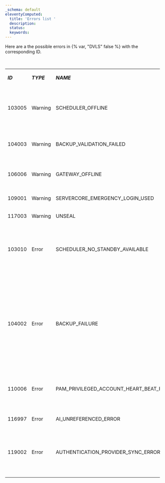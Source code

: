 ```yaml
---
_schema: default
eleventyComputed:
  title: 'Errors list '
  description:
  status:
  keywords:
---
```

Here are a the possible errors in {% var, "DVLS" false %} with the corresponding ID.

<br>

<table><tbody><tr><td><p><em><strong>ID</strong></em></p></td><td><p><em><strong>TYPE</strong></em></p></td><td><p><em><strong>NAME</strong></em></p></td><td><p><em><strong>DOMAIN</strong></em></p></td><td><p><strong>DESCRIPTION/SOLUTION</strong></p></td></tr><tr><td><p>103005</p></td><td><p>Warning</p></td><td><p>SCHEDULER_OFFLINE</p></td><td><p>System</p></td><td><p>The <a href="server/kb/knowledge-base/scheduler-service-general-information/"><em><strong>scheduler</strong></em></a> is not reachable. Restart <em><strong>{% var, "DVLS" false %}</strong></em>. Review <a href="server/web-interface/utilities/reports/logs/"><em><strong>logs</strong></em></a>, and<em><strong>Windows Event Viewer logs</strong></em>. Contact <a href="service@devolutions.net">service@devolutions.net</a> for further assistance. </p></td></tr><tr><td><p>104003</p></td><td><p>Warning</p></td><td><p>BACKUP_VALIDATION_FAILED</p></td><td><p>System</p></td><td><p>Cannot confirm the file exist. Check path's permissions, AV software, and IIS permissions.</p></td></tr><tr><td><p>106006</p></td><td><p>Warning</p></td><td><p>GATEWAY_OFFLINE</p></td><td><p>System</p></td><td><p>Gateway health returned down. Check if gateway is running, check <a href="/server/web-interface/utilities/reports/logs/">logs</a>, and review <em><strong>Windows Event Viewer logs</strong></em></p></td></tr><tr><td><p>109001</p></td><td><p>Warning</p></td><td><p>SERVERCORE_EMERGENCY_LOGIN_USED</p></td><td><p>System</p></td><td><p><a href="/server/kb/how-to-articles/enable-emergency-login-code-authentication/">Emergency login</a> used.</p></td></tr><tr><td><p>117003</p></td><td><p>Warning</p></td><td><p>UNSEAL</p></td><td><p>UserActivity</p></td><td><p>Entry was <a href="/server/kb/knowledge-base/sealed-entries/">unsealed.</a></p></td></tr><tr><td><p>103010</p></td><td><p>Error</p></td><td><p>SCHEDULER_NO_STANDBY_AVAILABLE</p></td><td><p>System</p></td><td><p>Logged when no standy scheduler are detected. Should probably be a warning, nothing to be done except configure another scheduler or check the logs for whatever error could've caused the scheduler to fail</p></td></tr><tr><td><p>104002</p></td><td><p>Error</p></td><td><p>BACKUP_FAILURE</p></td><td><p>System</p></td><td><p>An exception occurs during backup process (could be SQL related, could be timeout, ).  Check <a href="/server/web-interface/utilities/reports/logs/">logs</a> and the backup application web.</p><p>Since the backup command is running on the SQL Server and on the machine where Devolutions Server is hosted, this path must be <a href="/server/web-interface/administration/backup/backup-manager/#database-configuration">accessible from both.</a></p><p>both.backup validation fail référer topic </p><p>/server/web-interface/administration/backup/backup-manager/#database-configuration</p></td></tr><tr><td><p>110006</p></td><td><p>Error</p></td><td><p>PAM_PRIVILEGED_ACCOUNT_HEART_BEAT_FAILURE</p></td><td><p>System</p></td><td><p>Health check failed for listed providers/accounts. Check logs and contact support if needed.</p></td></tr><tr><td><p>116997</p></td><td><p>Error</p></td><td><p>AI_UNREFERENCED_ERROR</p></td><td><p>System</p></td><td><p>Can be ignored, shouldn't be seen on customer's side as this feature is not yet activated</p></td></tr><tr><td><p>119002</p></td><td><p>Error</p></td><td><p>AUTHENTICATION_PROVIDER_SYNC_ERROR</p></td><td><p>System</p></td><td><p>Should be pretty self explanatory. Extra log when work is done via scheduler, but every row affected should be explained properly</p></td></tr><tr><td><p></p></td><td><p></p></td><td><p></p></td><td><p></p></td><td><p></p></td></tr></tbody></table>